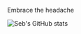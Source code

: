 
Embrace the headache


![Seb's GitHub stats](https://github-readme-stats.vercel.app/api?username=astianmuchui&count_private=true&theme=merko)

